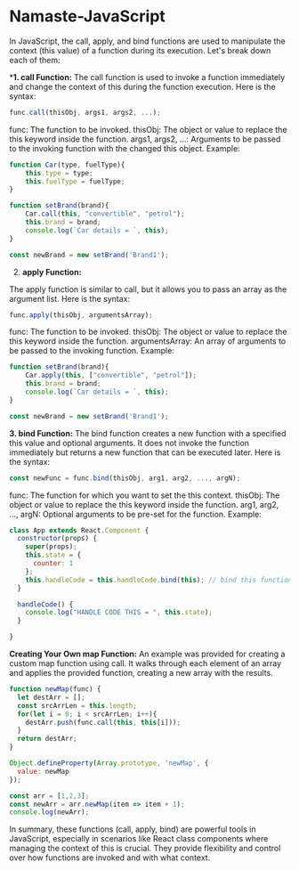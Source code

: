 # Namaste-JavaScript

In JavaScript, the call, apply, and bind functions are used to manipulate the context (this value) of a function during its execution.
Let's break down each of them:

***1. call Function:**
The call function is used to invoke a function immediately and change the context of this during the function execution. Here is the syntax:


```javascript
func.call(thisObj, args1, args2, ...);
```

func: The function to be invoked.
thisObj: The object or value to replace the this keyword inside the function.
args1, args2, ...: Arguments to be passed to the invoking function with the changed this object.
Example:


```javascript
function Car(type, fuelType){
	this.type = type;
	this.fuelType = fuelType;
}

function setBrand(brand){
	Car.call(this, "convertible", "petrol");
	this.brand = brand;
	console.log(`Car details = `, this);
}

const newBrand = new setBrand('Brand1');
```


2. **apply Function:**
   
The apply function is similar to call, but it allows you to pass an array as the argument list. Here is the syntax:


```javascript
func.apply(thisObj, argumentsArray);
```
func: The function to be invoked.
thisObj: The object or value to replace the this keyword inside the function.
argumentsArray: An array of arguments to be passed to the invoking function.
Example:

```javascript
function setBrand(brand){
	Car.apply(this, ["convertible", "petrol"]);
	this.brand = brand;
	console.log(`Car details = `, this);
}

const newBrand = new setBrand('Brand1');
```

**3. bind Function:**
The bind function creates a new function with a specified this value and optional arguments.
It does not invoke the function immediately but returns a new function that can be executed later. Here is the syntax:

```javascript
const newFunc = func.bind(thisObj, arg1, arg2, ..., argN);
```
func: The function for which you want to set the this context.
thisObj: The object or value to replace the this keyword inside the function.
arg1, arg2, ..., argN: Optional arguments to be pre-set for the function.
Example:

```javascript
class App extends React.Component {
  constructor(props) {
    super(props);
    this.state = {
      counter: 1
    };
    this.handleCode = this.handleCode.bind(this); // bind this function
  }

  handleCode() {
    console.log("HANDLE CODE THIS = ", this.state);
  }

}
```

**Creating Your Own map Function:**
An example was provided for creating a custom map function using call. It walks through each element of an array and applies the provided function,
creating a new array with the results.

```javascript
function newMap(func) {
  let destArr = [];
  const srcArrLen = this.length;
  for(let i = 0; i < srcArrLen; i++){
    destArr.push(func.call(this, this[i]));
  }
  return destArr;
} 

Object.defineProperty(Array.prototype, 'newMap', {
  value: newMap
});

const arr = [1,2,3];
const newArr = arr.newMap(item => item + 1);
console.log(newArr);
```

In summary, these functions (call, apply, bind) are powerful tools in JavaScript, 
especially in scenarios like React class components where managing the context of this is crucial.
They provide flexibility and control over how functions are invoked and with what context.
